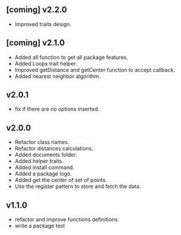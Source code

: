 [coming] v2.2.0
--------
* Improved traits design.


[coming] v2.1.0
--------
* Added all function to get all package features.
* Added Loops trait helper.
* Improved getDistance and getCenter function to accept callback.
* Added nearest neighbor algorithm.

v2.0.1
--------
* fix if there are no options inserted.


v2.0.0
--------
* Refactor class names.
* Refactor distances calculations.
* Added documents folder.
* Added helper traits.
* Added install command.
* Added a package logo.
* Added get the center of set of points.
* Use the register pattern to store and fetch the data.


v1.1.0
--------
* refactor and improve functions definitions
* write a package test

